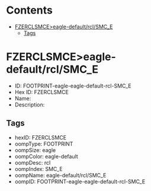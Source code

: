 



Contents
========

* [FZERCLSMCE>eagle-default/rcl/SMC_E](#fzerclsmceeagle-defaultrclsmc_e)
	* [Tags](#tags)

# FZERCLSMCE>eagle-default/rcl/SMC_E

- ID: FOOTPRINT-eagle-eagle-default-rcl-SMC_E
- Hex ID: FZERCLSMCE
- Name: 
- Description: 

## Tags

- hexID: FZERCLSMCE
- oompType: FOOTPRINT
- oompSize: eagle
- oompColor: eagle-default
- oompDesc: rcl
- oompIndex: SMC_E
- oompName: eagle-default/rcl/SMC_E
- oompID: FOOTPRINT-eagle-eagle-default-rcl-SMC_E
